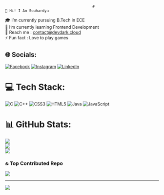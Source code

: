                                             #                                                                      💫 Hi! I Am Souhardya 
🎓 I’m currently pursuing B.Tech in ECE<br>🌱 I’m currently learning Frontend Development<br>💬 Reach me : contact@devdark.cloud<br>⚡ Fun fact : Love to play games


## 🌐 Socials:
[![Facebook](https://img.shields.io/badge/Facebook-%231877F2.svg?logo=Facebook&logoColor=white)](https://facebook.com/https://www.facebook.com/profile.php?id=100088267092982) [![Instagram](https://img.shields.io/badge/Instagram-%23E4405F.svg?logo=Instagram&logoColor=white)](https://instagram.com/https://www.instagram.com/dark_warrior20222/) [![LinkedIn](https://img.shields.io/badge/LinkedIn-%230077B5.svg?logo=linkedin&logoColor=white)](https://linkedin.com/in/https://www.linkedin.com/in/souhardya-deb-921578254/) 

# 💻 Tech Stack:
![C](https://img.shields.io/badge/c-%2300599C.svg?style=for-the-badge&logo=c&logoColor=white) ![C++](https://img.shields.io/badge/c++-%2300599C.svg?style=for-the-badge&logo=c%2B%2B&logoColor=white) ![CSS3](https://img.shields.io/badge/css3-%231572B6.svg?style=for-the-badge&logo=css3&logoColor=white) ![HTML5](https://img.shields.io/badge/html5-%23E34F26.svg?style=for-the-badge&logo=html5&logoColor=white) ![Java](https://img.shields.io/badge/java-%23ED8B00.svg?style=for-the-badge&logo=java&logoColor=white) ![JavaScript](https://img.shields.io/badge/javascript-%23323330.svg?style=for-the-badge&logo=javascript&logoColor=%23F7DF1E)
# 📊 GitHub Stats:
![](https://github-readme-stats.vercel.app/api?username=DarkWarrior2003&theme=vue-dark&hide_border=true&include_all_commits=false&count_private=false)<br/>
![](https://github-readme-streak-stats.herokuapp.com/?user=DarkWarrior2003&theme=vue-dark&hide_border=true)<br/>
![](https://github-readme-stats.vercel.app/api/top-langs/?username=DarkWarrior2003&theme=vue-dark&hide_border=true&include_all_commits=false&count_private=false&layout=compact)

### 🔝 Top Contributed Repo
![](https://github-contributor-stats.vercel.app/api?username=DarkWarrior2003&limit=5&theme=onedark&combine_all_yearly_contributions=true)

---
[![](https://visitcount.itsvg.in/api?id=DarkWarrior2003&icon=0&color=0)](https://visitcount.itsvg.in)

<!-- Proudly created with GPRM ( https://gprm.itsvg.in ) -->
